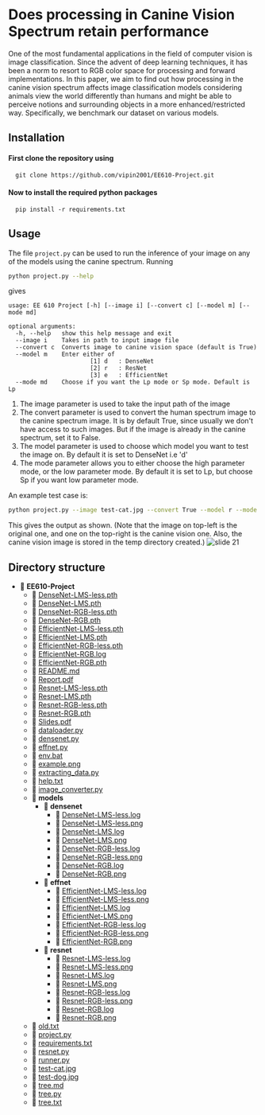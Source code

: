 # Does processing in Canine Vision Spectrum retain performance

One  of  the  most  fundamental  applications  in  the  field  of computer  vision  is  image  classification. Since the advent of deep learning techniques, it has been a norm to resort to RGB color space for processing and forward implementations. In this paper, we aim to find out how processing in the canine vision spectrum affects image classification models considering animals view the world differently than humans and might be able to perceive notions and surrounding objects in a more enhanced/restricted way. Specifically, we benchmark our dataset on various models.

## Installation

#### First clone the repository using

```http
  git clone https://github.com/vipin2001/EE610-Project.git
```
#### Now to install the required python packages

```http
  pip install -r requirements.txt
```

## Usage
The file `project.py` can be used to run the inference of your image on any of the models using the canine spectrum. Running 
```bash
python project.py --help 
```
gives
```
usage: EE 610 Project [-h] [--image i] [--convert c] [--model m] [--mode md]

optional arguments:
  -h, --help   show this help message and exit
  --image i    Takes in path to input image file
  --convert c  Converts image to canine vision space (default is True)
  --model m    Enter either of
                       [1] d   : DenseNet
                       [2] r   : ResNet
                       [3] e   : EfficientNet
  --mode md    Choose if you want the Lp mode or Sp mode. Default is Lp
```
1. The image parameter is used to take the input path of the image
2. The convert parameter is used to convert the human spectrum image to the canine spectrum image. It is by default True, since usually we don't have access to such images. But if the image is already in the canine spectrum, set it to False.
3. The model parameter is used to choose which model you want to test the image on. By default it is set to DenseNet i.e 'd'
4. The mode parameter allows you to either choose the high parameter mode, or the low parameter mode. By default it is set to Lp, but choose Sp if you want low parameter mode.

An example test case is:
```bash
python project.py --image test-cat.jpg --convert True --model r --mode Lp 
```

This gives the output as shown. (Note that the image on top-left is the original one, and one on the top-right is the canine vision one. Also, the canine vision image is stored in the temp directory created.)
![slide 21](example.png)

## Directory structure
- 📂 __EE610\-Project__
   - 📄 [DenseNet\-LMS\-less.pth](DenseNet-LMS-less.pth)
   - 📄 [DenseNet\-LMS.pth](DenseNet-LMS.pth)
   - 📄 [DenseNet\-RGB\-less.pth](DenseNet-RGB-less.pth)
   - 📄 [DenseNet\-RGB.pth](DenseNet-RGB.pth)
   - 📄 [EfficientNet\-LMS\-less.pth](EfficientNet-LMS-less.pth)
   - 📄 [EfficientNet\-LMS.pth](EfficientNet-LMS.pth)
   - 📄 [EfficientNet\-RGB\-less.pth](EfficientNet-RGB-less.pth)
   - 📄 [EfficientNet\-RGB.log](EfficientNet-RGB.log)
   - 📄 [EfficientNet\-RGB.pth](EfficientNet-RGB.pth)
   - 📄 [README.md](README.md)
   - 📄 [Report.pdf](Report.pdf)
   - 📄 [Resnet\-LMS\-less.pth](Resnet-LMS-less.pth)
   - 📄 [Resnet\-LMS.pth](Resnet-LMS.pth)
   - 📄 [Resnet\-RGB\-less.pth](Resnet-RGB-less.pth)
   - 📄 [Resnet\-RGB.pth](Resnet-RGB.pth)
   - 📄 [Slides.pdf](Slides.pdf)
   - 📄 [dataloader.py](dataloader.py)
   - 📄 [densenet.py](densenet.py)
   - 📄 [effnet.py](effnet.py)
   - 📄 [env.bat](env.bat)
   - 📄 [example.png](example.png)
   - 📄 [extracting\_data.py](extracting_data.py)
   - 📄 [help.txt](help.txt)
   - 📄 [image\_converter.py](image_converter.py)
   - 📂 __models__
     - 📂 __densenet__
       - 📄 [DenseNet\-LMS\-less.log](models/densenet/DenseNet-LMS-less.log)
       - 📄 [DenseNet\-LMS\-less.png](models/densenet/DenseNet-LMS-less.png)
       - 📄 [DenseNet\-LMS.log](models/densenet/DenseNet-LMS.log)
       - 📄 [DenseNet\-LMS.png](models/densenet/DenseNet-LMS.png)
       - 📄 [DenseNet\-RGB\-less.log](models/densenet/DenseNet-RGB-less.log)
       - 📄 [DenseNet\-RGB\-less.png](models/densenet/DenseNet-RGB-less.png)
       - 📄 [DenseNet\-RGB.log](models/densenet/DenseNet-RGB.log)
       - 📄 [DenseNet\-RGB.png](models/densenet/DenseNet-RGB.png)
     - 📂 __effnet__
       - 📄 [EfficientNet\-LMS\-less.log](models/effnet/EfficientNet-LMS-less.log)
       - 📄 [EfficientNet\-LMS\-less.png](models/effnet/EfficientNet-LMS-less.png)
       - 📄 [EfficientNet\-LMS.log](models/effnet/EfficientNet-LMS.log)
       - 📄 [EfficientNet\-LMS.png](models/effnet/EfficientNet-LMS.png)
       - 📄 [EfficientNet\-RGB\-less.log](models/effnet/EfficientNet-RGB-less.log)
       - 📄 [EfficientNet\-RGB\-less.png](models/effnet/EfficientNet-RGB-less.png)
       - 📄 [EfficientNet\-RGB.png](models/effnet/EfficientNet-RGB.png)
     - 📂 __resnet__
       - 📄 [Resnet\-LMS\-less.log](models/resnet/Resnet-LMS-less.log)
       - 📄 [Resnet\-LMS\-less.png](models/resnet/Resnet-LMS-less.png)
       - 📄 [Resnet\-LMS.log](models/resnet/Resnet-LMS.log)
       - 📄 [Resnet\-LMS.png](models/resnet/Resnet-LMS.png)
       - 📄 [Resnet\-RGB\-less.log](models/resnet/Resnet-RGB-less.log)
       - 📄 [Resnet\-RGB\-less.png](models/resnet/Resnet-RGB-less.png)
       - 📄 [Resnet\-RGB.log](models/resnet/Resnet-RGB.log)
       - 📄 [Resnet\-RGB.png](models/resnet/Resnet-RGB.png)
   - 📄 [old.txt](old.txt)
   - 📄 [project.py](project.py)
   - 📄 [requirements.txt](requirements.txt)
   - 📄 [resnet.py](resnet.py)
   - 📄 [runner.py](runner.py)
   - 📄 [test\-cat.jpg](test-cat.jpg)
   - 📄 [test\-dog.jpg](test-dog.jpg)
   - 📄 [tree.md](tree.md)
   - 📄 [tree.py](tree.py)
   - 📄 [tree.txt](tree.txt)

